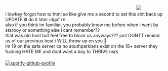 　　　　　　　　　　　　　 　　　　　 　　　　　　　　　　　![](https://komarev.com/ghpvc/?username=innocntluvr)
<br> i lowkey forgot how to html so like give me a second to set this shit back up UPDATE ill do it later idgaf rn
<br> also if you think im familiar, you probably knew me before when i went by starboy or something else i cant remember?? <br> that was old host but feel free to block us anyways??? just DONTT remind us of our previous host i WILL throw up on you 💙 <br> im 19 on the safe server cs no southparkians exist on the 18+ server they fucking HATE ME and dont want a boy to THRIVE nsrs
　　　　　　　　　　　　　 　　　　　 　　　　　　　　　　　<br> [![spotify-github-profile](https://spotify-github-profile.kittinanx.com/api/view?uid=58v4bgn913mo9fs0czwekk4cg&cover_image=true&theme=default&show_offline=false&background_color=121212&interchange=false)](https://github.com/kittinan/spotify-github-profile)

